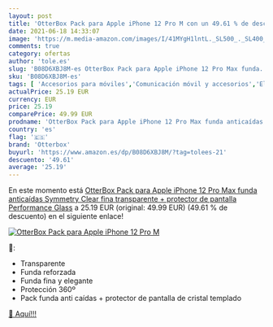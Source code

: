 ```yaml
---
layout: post
title: 'OtterBox Pack para Apple iPhone 12 Pro M con un 49.61 % de descuento'
date: 2021-06-18 14:33:07
image: 'https://m.media-amazon.com/images/I/41MYgH1lntL._SL500_._SL400_.jpg'
comments: true
category: ofertas
author: 'tole.es'
slug: 'B08D6XBJ8M-es OtterBox Pack para Apple iPhone 12 Pro Max funda...'
sku: 'B08D6XBJ8M-es'
tags: [ 'Accesorios para móviles','Comunicación móvil y accesorios','Electrónica','Fundas y carcasas para teléfonos móviles','apple','iphone','otterbox', ]
actualPrice: 25.19 EUR
currency: EUR
price: 25.19
comparePrice: 49.99 EUR
prodname: 'OtterBox Pack para Apple iPhone 12 Pro Max funda anticaídas Symmetry Clear fina  transparente + protector de pantalla Performance Glass'
country: 'es'
flag: '🇪🇸'
brand: 'Otterbox'
buyurl: 'https://www.amazon.es/dp/B08D6XBJ8M/?tag=tolees-21'
descuento: '49.61'
average: '25.19'
---
```


En este momento está [OtterBox Pack para Apple iPhone 12 Pro Max funda anticaídas Symmetry Clear fina  transparente + protector de pantalla Performance Glass](https://www.amazon.es/dp/B08D6XBJ8M/?tag=tolees-21) a 25.19 EUR (original: 49.99 EUR) (49.61 %  de descuento) en el siguiente enlace!

[![OtterBox Pack para Apple iPhone 12 Pro M](https://m.media-amazon.com/images/I/41MYgH1lntL._SL500_._SL400_.jpg)](https://www.amazon.es/dp/B08D6XBJ8M/?tag=tolees-21)

🔎:

- Transparente
- Funda reforzada
- Funda fina y elegante
- Protección 360º
- Pack funda anti caídas + protector de pantalla de cristal templado

[🛒 Aquí!!!](https://www.amazon.es/dp/B08D6XBJ8M/?tag=tolees-21)
